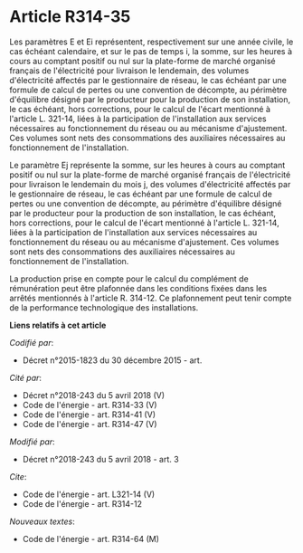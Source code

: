 # Article R314-35

Les paramètres E et Ei représentent, respectivement sur une année civile, le cas échéant calendaire, et sur le pas de temps
i, la somme, sur les heures à cours au comptant positif ou nul sur la plate-forme de marché organisé français de
l'électricité pour livraison le lendemain, des volumes d'électricité affectés par le gestionnaire de réseau, le cas échéant
par une formule de calcul de pertes ou une convention de décompte, au périmètre d'équilibre désigné par le producteur pour la
production de son installation, le cas échéant, hors corrections, pour le calcul de l'écart mentionné à l'article L. 321-14,
liées à la participation de l'installation aux services nécessaires au fonctionnement du réseau ou au mécanisme d'ajustement.
Ces volumes sont nets des consommations des auxiliaires nécessaires au fonctionnement de l'installation. 

Le paramètre Ej représente la somme, sur les heures à cours au comptant positif ou nul sur la plate-forme de marché organisé
français de l'électricité pour livraison le lendemain du mois j, des volumes d'électricité affectés par le gestionnaire de
réseau, le cas échéant par une formule de calcul de pertes ou une convention de décompte, au périmètre d'équilibre désigné
par le producteur pour la production de son installation, le cas échéant, hors corrections, pour le calcul de l'écart
mentionné à l'article L. 321-14, liées à la participation de l'installation aux services nécessaires au fonctionnement du
réseau ou au mécanisme d'ajustement. Ces volumes sont nets des consommations des auxiliaires nécessaires au fonctionnement de
l'installation. 

La production prise en compte pour le calcul du complément de rémunération peut être plafonnée dans les conditions fixées
dans les arrêtés mentionnés à l'article R. 314-12. Ce plafonnement peut tenir compte de la performance technologique des
installations.

**Liens relatifs à cet article**

_Codifié par_:

  - Décret n°2015-1823 du 30 décembre 2015 - art.

_Cité par_:

  - Décret n°2018-243 du 5 avril 2018 (V)
  - Code de l'énergie - art. R314-33 (V)
  - Code de l'énergie - art. R314-41 (V)
  - Code de l'énergie - art. R314-47 (V)

_Modifié par_:

  - Décret n°2018-243 du 5 avril 2018 - art. 3

_Cite_:

  - Code de l'énergie - art. L321-14 (V)
  - Code de l'énergie - art. R314-12

_Nouveaux textes_:

  - Code de l'énergie - art. R314-64 (M)

